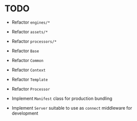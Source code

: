 # TODO

- Refactor `engines/*`
- Refactor `assets/*`
- Refactor `processors/*`

- Refactor `Base`
- Refactor `Common`
- Refactor `Context`
- Refactor `Template`
- Refactor `Processor`

- Implement `Manifest` class for production bundling
- Implement `Server` suitable to use as `connect` middleware for development
